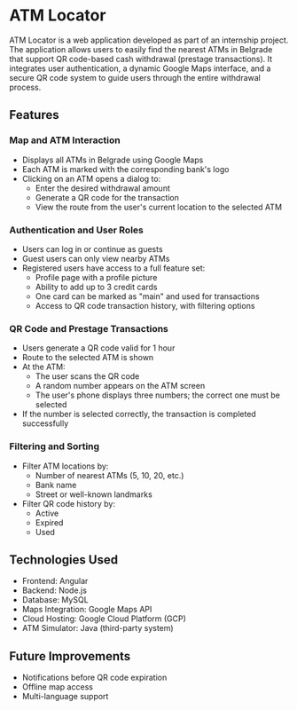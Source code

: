 # ATM Locator

ATM Locator is a web application developed as part of an internship project. The application allows users to easily find the nearest ATMs in Belgrade that support QR code-based cash withdrawal (prestage transactions). It integrates user authentication, a dynamic Google Maps interface, and a secure QR code system to guide users through the entire withdrawal process.

## Features

### Map and ATM Interaction

- Displays all ATMs in Belgrade using Google Maps
- Each ATM is marked with the corresponding bank's logo
- Clicking on an ATM opens a dialog to:
  - Enter the desired withdrawal amount
  - Generate a QR code for the transaction
  - View the route from the user's current location to the selected ATM

### Authentication and User Roles

- Users can log in or continue as guests
- Guest users can only view nearby ATMs
- Registered users have access to a full feature set:
  - Profile page with a profile picture
  - Ability to add up to 3 credit cards
  - One card can be marked as "main" and used for transactions
  - Access to QR code transaction history, with filtering options

### QR Code and Prestage Transactions

- Users generate a QR code valid for 1 hour
- Route to the selected ATM is shown
- At the ATM:
  - The user scans the QR code
  - A random number appears on the ATM screen
  - The user's phone displays three numbers; the correct one must be selected
- If the number is selected correctly, the transaction is completed successfully

### Filtering and Sorting

- Filter ATM locations by:
  - Number of nearest ATMs (5, 10, 20, etc.)
  - Bank name
  - Street or well-known landmarks
- Filter QR code history by:
  - Active
  - Expired
  - Used

## Technologies Used

- Frontend: Angular
- Backend: Node.js
- Database: MySQL
- Maps Integration: Google Maps API
- Cloud Hosting: Google Cloud Platform (GCP)
- ATM Simulator: Java (third-party system)

## Future Improvements

- Notifications before QR code expiration
- Offline map access
- Multi-language support

